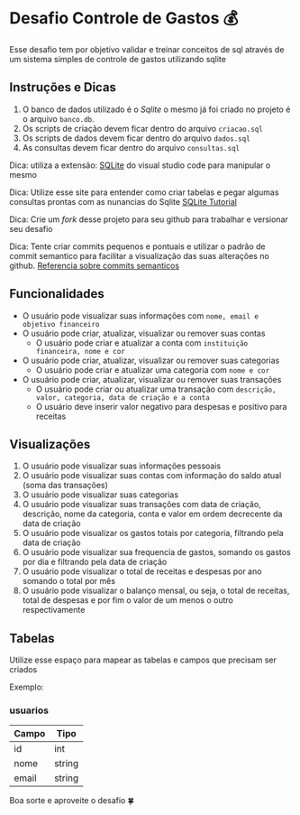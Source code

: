 # Desafio Controle de Gastos 💰

Esse desafio tem por objetivo validar e treinar conceitos de sql através de um sistema simples de controle de gastos utilizando sqlite

## Instruções e Dicas

1. O banco de dados utilizado é o *Sqlite* o mesmo já foi criado no projeto é o arquivo `banco.db`.
2. Os scripts de criação devem ficar dentro do arquivo `criacao.sql`
3. Os scripts de dados devem ficar dentro do arquivo `dados.sql`
4. As consultas devem ficar dentro do arquivo `consultas.sql`

Dica: utiliza a extensão: [SQLite](https://marketplace.visualstudio.com/items?itemName=alexcvzz.vscode-sqlite) do visual studio code para manipular o mesmo

Dica: Utilize esse site para entender como criar tabelas e pegar algumas consultas prontas com as nunancias do Sqlite [SQLite Tutorial](https://www.sqlitetutorial.net/)

Dica: Crie um *fork* desse projeto para seu github para trabalhar e versionar seu desafio

Dica: Tente criar commits pequenos e pontuais e utilizar o padrão de commit semantico para facilitar a visualização das suas alterações no github. [Referencia sobre commits semanticos](https://github.com/iuricode/padroes-de-commits)

## Funcionalidades

* O usuário pode visualizar suas informações com `nome, email e objetivo financeiro`
* O usuário pode criar, atualizar, visualizar ou remover suas contas
    * O usuário pode criar e atualizar a conta com `instituição financeira, nome e cor`
* O usuário pode criar, atualizar, visualizar ou remover suas categorias
    * O usuário pode criar e atualizar uma categoria com `nome e cor`
* O usuário pode criar, atualizar, visualizar ou remover suas transações
    * O usuário pode criar ou atualizar uma transação com `descrição, valor, categoria, data de criação e a conta`
    * O usuário deve inserir valor negativo para despesas e positivo para receitas

## Visualizações

1. O usuário pode visualizar suas informações pessoais
2. O usuário pode visualizar suas contas com informação do saldo atual (soma das transações)
3. O usuário pode visualizar suas categorias
4. O usuário pode visualizar suas transações com data de criação, descrição, nome da categoria, conta e valor em ordem decrecente da data de criação
5. O usuário pode visualizar os gastos totais por categoria, filtrando pela data de criação
6. O usuário pode visualizar sua frequencia de gastos, somando os gastos por dia e filtrando pela data de criação
7. O usuário pode visualizar o total de receitas e despesas por ano somando o total por mês
8. O usuário pode visualizar o balanço mensal, ou seja, o total de receitas, total de despesas e por fim o valor de um menos o outro respectivamente


## Tabelas

Utilize esse espaço para mapear as tabelas e campos que precisam ser criados

Exemplo:

### usuarios

| Campo | Tipo   |
| ----- | ------ |
| id    | int    |
| nome  | string |
| email | string |


Boa sorte e aproveite o desafio 🍀
